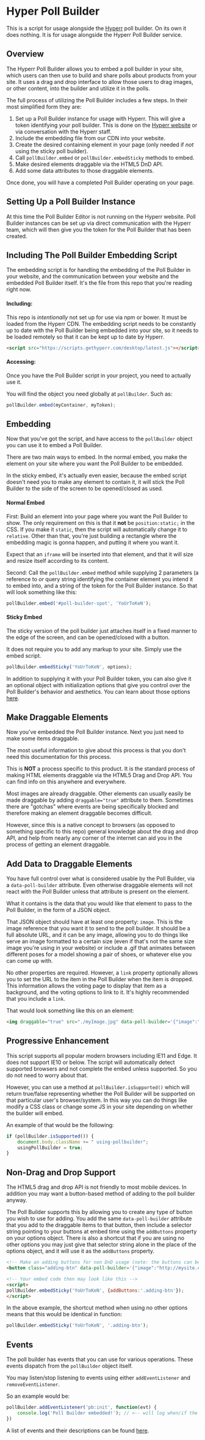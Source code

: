
# Hyper Poll Builder

This is a script for usage alongside the [Hyperr](http://gethyperr.com) poll builder. On its own it does nothing. It is for usage alongside the Hyperr Poll Builder service.

## Overview

The Hyperr Poll Builder allows you to embed a poll builder in your site, which users can then use to build and share polls about products from your site. It uses a drag and drop interface to allow those users to drag images, or other content, into the builder and utilize it in the polls.

The full process of utilizing the Poll Builder includes a few steps. In their most simplified form they are:

1. Set up a Poll Builder instance for usage with Hyperr. This will give a token identifying your poll builder. This is done on the [Hyperr website](http://gethyperr.com) or via conversation with the Hyperr staff.
2. Include the embedding file from our CDN into your website.
3. Create the desired containing element in your page (only needed if *not* using the sticky poll builder).
4. Call `pollBuilder.embed` or `pollBuilder.embedSticky` methods to embed.
5. Make desired elements draggable via the HTML5 DnD API.
6. Add some data attributes to those draggable elements.

Once done, you will have a completed Poll Builder operating on your page.

## Setting Up a Poll Builder Instance

At this time the Poll Builder Editor is not running on the Hyperr website. Poll Builder instances can be set up via direct communication with the Hyperr team, which will then give you the token for the Poll Builder that has been created.

## Including The Poll Builder Embedding Script

The embedding script is for handling the embedding of the Poll Builder in your website, and the communication between your website and the embedded Poll Builder itself. It's the file from this repo that you're reading right now.

#### Including:

This repo is *intentionally* not set up for use via npm or bower. It must be loaded from the Hyperr CDN. The embedding script needs to be constantly up to date with the Poll Builder being embedded into your site, so it needs to be loaded remotely so that it can be kept up to date by Hyperr.

```html
<script src="https://scripts.gethyperr.com/desktop/latest.js"></script>
```

#### Accessing:

Once you have the Poll Builder script in your project, you need to actually use it.

You will find the object you need globally at `pollBuilder`. Such as:

```javascript
pollBuilder.embed(myContainer, myToken);
```

## Embedding

Now that you've got the script, and have access to the `pollBuilder` object you can use it to embed a Poll Builder.

There are two main ways to embed. In the normal embed, you make the element on your site where you want the Poll Builder to be embedded.

In the sticky embed, it's actually even easier, because the embed script doesn't need you to make any element to contain it, it will stick the Poll Builder to the side of the screen to be opened/closed as used.

#### Normal Embed

First: Build an element into your page where you want the Poll Builder to show. The only requirement on this is that it **not** be `position:static;` in the CSS. If you make it `static`, then the script will automatically change it to `relative`. Other than that, you're just building a rectangle where the embedding magic is gonna happen, and putting it where you want it.

Expect that an `iframe` will be inserted into that element, and that it will size and resize itself according to its content.

Second: Call the `pollBuilder.embed` method while supplying 2 parameters (a reference to _or_ query string identifying the container element you intend it to embed into, and a string of the token for the Poll Builder instance. So that will look something like this:

```javascript
pollBuilder.embed('#poll-builder-spot', 'YoUrToKeN');
```

#### Sticky Embed

The sticky version of the poll builder just attaches itself in a fixed manner to the edge of the screen, and can be opened/closed with a button.

It does not require you to add any markup to your site. Simply use the embed script.

```javascript
pollBuilder.embedSticky('YoUrToKeN', options);
```

In addition to supplying it with your Poll Builder token, you can also give it an optional object with initialization options that give you control over the Poll Builder's behavior and aesthetics. You can learn about those options [here](docs/embedSticky-options.md).


## Make Draggable Elements

Now you've embedded the Poll Builder instance. Next you just need to make some items draggable.

The most useful information to give about this process is that you don't need this documentation for this process.

This is **NOT** a process specific to this product. It is the standard process of making HTML elements draggable via the HTML5 Drag and Drop API. You can find info on this anywhere and everywhere.

Most images are already draggable. Other elements can usually easily be made draggable by adding `draggable="true"` attribute to them. Sometimes there are "gotchas" where events are being specifically blocked and therefore making an element draggable becomes difficult. 

However, since this is a native concept to browsers (as opposed to something specific to this repo) general knowledge about the drag and drop API, and help from nearly any corner of the internet can aid you in the process of getting an element draggable.

## Add Data to Draggable Elements

You have full control over what is considered usable by the Poll Builder, via a `data-poll-builder` attribute. Even otherwise draggable elements will not react with the Poll Builder unless that attribute is present on the element.

What it contains is the data that you would like that element to pass to the Poll Builder, in the form of a JSON object.

That JSON object should have at least one property: `image`. This is the image reference that you want it to send to the poll builder. It should be a full absolute URL, and it can be any image, allowing you to do things like serve an image formatted to a certain size (even if that's not the same size image you're using in your website) or include a .gif that animates between different poses for a model showing a pair of shoes, or whatever else you can come up with.

No other properties are required. However, a `link` property optionally allows you to set the URL to the item in the Poll Builder when the item is dropped. This information allows the voting page to display that item as a background, and the voting options to link to it. It's highly recommended that you include a `link`.

That would look something like this on an element:

```html
<img draggable="true" src="./myImage.jpg" data-poll-builder='{"image":"http://mysite.com/myimage.jpg", "link":"https://mysite.com/myproduct"}' />
```

## Progressive Enhancement

This script supports all popular modern browsers including IE11 and Edge. It does not support IE10 or below. The script will automatically detect supported browsers and not complete the embed unless supported. So you do not need to worry about that.

However, you can use a method at `pollBuilder.isSupported()` which will return true/false representing whether the Poll Builder will be supported on that particular user's browser/system. In this way you can do things like modify a CSS class or change some JS in your site depending on whether the builder will embed. 

An example of that would be the following:

```javascript
if (pollBuilder.isSupported()) {
	document.body.className += " using-pollbuilder";
	usingPollBuilder = true;
}
```

## Non-Drag and Drop Support

The HTML5 drag and drop API is not friendly to most mobile devices. In addition you may want a button-based method of adding to the poll builder anyway.

The Poll Builder supports this by allowing you to create any type of button you wish to use for adding. You add the same `data-poll-builder` attribute that you add to the draggable items to that button, then include a selector string pointing to your buttons at embed time using the `addButtons` property on your options object. There is also a shortcut that if you are using no other options you may just give that selector string alone in the place of the options object, and it will use it as the `addButtons` property.

```html
<!-- Make an adding buttons for non DnD usage (note: the buttons can be any HTML element). -->
<button class="adding-btn" data-poll-builder='{"image":"http://mysite.com/assets/img1.jpg", "link":"http://mysite.com/item_one"}'>ADD</button>

<!-- Your embed code then may look like this -->
<script>
pollBuilder.embedSticky('YoUrToKeN', {addButtons:'.adding-btn'});
</script>
```

In the above example, the shortcut method when using no other options means that this would be identical in function:

```javascript
pollBuilder.embedSticky('YoUrToKeN', '.adding-btn');
```

## Events

The poll builder has events that you can use for various operations. These events dispatch from the `pollBuilder` object itself.

You may listen/stop listening to events using either `addEventListener` and `removeEventListener`.

So an example would be:

```javascript
pollBuilder.addEventListener('pb:init', function(evt) {
	console.log('Poll Builder embedded!'); // <-- will log when/if the Poll Builder embeds
})
```

A list of events and their descriptions can be found [here](docs/events.md).
